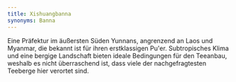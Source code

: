 ```yaml
---
title: Xishuangbanna
synonyms: Banna
---
```

Eine Präfektur im äußersten Süden Yunnans, angrenzend an Laos und Myanmar, die bekannt ist für ihren erstklassigen Pu'er. Subtropisches Klima und eine bergige Landschaft bieten ideale Bedingungen für den Teeanbau, weshalb es nicht überraschend ist, dass viele der nachgefragtesten Teeberge hier verortet sind.
